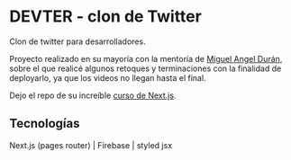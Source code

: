 # DEVTER - clon de Twitter

Clon de twitter para desarrolladores.

Proyecto realizado en su mayoría con la mentoría de [Miguel Angel Durán](https://github.com/midudev), sobre el que realicé algunos retoques y terminaciones con la finalidad de deployarlo, ya que los videos no llegan hasta el final.

Dejo el repo de su increíble [curso de Next.js](https://github.com/midudev/curso-nextjs-twitter-clone).

## Tecnologías

Next.js (pages router) | Firebase | styled jsx